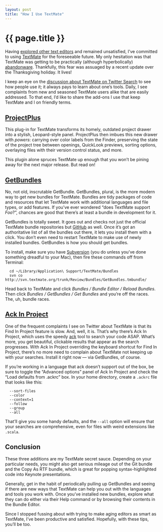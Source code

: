 ```yaml
---
layout: post
title: "How I Use TextMate"
---
```


{{ page.title }}
================

Having [explored other text editors](http://al3x.net/2008/10/22/on-flight-to-old-text-editors.html) and remained unsatisfied, I’ve committed to using [TextMate](http://www.macromates.com) for the foreseeable future. My only hesitation was that TextMate was getting to be practically (although hyperbolically) [abandonware](http://en.wikipedia.org/wiki/Abandonware). Thankfully, this fear was assuaged by a recent update over the Thanksgiving holiday. It lives!

I keep an eye on the [discussion about TextMate on Twitter Search](http://search.twitter.com/search?q=textmate) to see how people use it; it always pays to learn about one’s tools. Daily, I see complaints from new and seasoned TextMate users alike that are easily addressed. To that end, I’d like to share the add-ons I use that keep TextMate and I on friendly terms.

[ProjectPlus](http://ciaranwal.sh/category/textmate)
----------------------------------------------------

This plug-in for TextMate transforms its homely, outdated project drawer into a stylish, Leopard-style panel. ProjectPlus then imbues this new drawer with *powers*: carrying over color labels from the Finder, preserving the state of the project tree between openings, QuickLook previews, sorting options, overlaying files with their version control status, and more.

This plugin alone spruces TextMate up enough that you won’t be pining away for the next major release. But read on!

[GetBundles](http://svn.textmate.org/trunk/Review/Bundles/GetBundles.tmbundle/)
-------------------------------------------------------------------------------

No, not old, inscrutable GetBundle. GetBundles, plural, is the more modern way to get new bundles for TextMate. Bundles are tidy packages of code and resources that let TextMate work with additional languages and file types, or add features. If you’ve ever wondered “does TextMate support *Foo*?”, chances are good that there’s at least a bundle in development for it.

GetBundles is totally sweet. It goes out and checks not just the official TextMate bundle repositories but [GitHub](http://github.com) as well. Once it’s got an authoritative list of all the bundles out there, it lets you install them with a click. You don’t even need to restart TextMate to make use of newly installed bundles. GetBundles is how you should get bundles.

To install, make sure you have [Subversion](http://subversion.tigris.org/) (you do unless you’ve done something dreadful to your Mac), then fire these commands off from Terminal:


      cd ~/Library/Application\ Support/TextMate/Bundles
      svn co http://svn.textmate.org/trunk/Review/Bundles/GetBundles.tmbundle/

Head back to TextMate and click *Bundles / Bundle Editor / Reload Bundles*. Then click *Bundles / GetBundles / Get Bundles* and you’re off the races. The, uh, bundle races.

[Ack In Project](http://github.com/protocool/ack-tmbundle/tree/master)
----------------------------------------------------------------------

One of the frequent complaints I see on Twitter about TextMate is that its Find In Project feature is slow. And, well, it is. That’s why there’s Ack In Project, which uses the speedy [ack](http://petdance.com/ack/) tool to search your code ASAP. What’s more, you get beautiful, clickable results that appear as the search progresses. With Ack In Project overriding the keyboard shortcut for Find In Project, there’s no more need to complain about TextMate not keeping up with your searches. Install it right now — via GetBundles, of course.

If you’re working in a language that ack doesn’t support out of the box, be sure to toggle the “Advanced options” panel of Ack In Project and check the “Load defaults from .ackrc” box. In your home directory, create a `.ackrc` file that looks like this:


      --sort-files
      --color
      --context=1
      --follow
      --group
      --all

That’ll give you some handy defaults, and the `--all` option will ensure that your searches are comprehensive, even for files with weird extensions like `.scala`.

Conclusion
----------

These three additions are my TextMate secret sauce. Depending on your particular needs, you might also get serious mileage out of the Git bundle and the Copy As RTF bundle, which is great for popping syntax-highlighted code into Keynote presentations.

Generally, get in the habit of periodically pulling up GetBundles and seeing if there are new ways that TextMate can help you out with the languages and tools you work with. Once you’ve installed new bundles, explore what they can do either via their Help command or by browsing their contents in the Bundle Editor.

Since I stopped fussing about with trying to make aging editors as smart as TextMate, I’ve been productive and satisfied. Hopefully, with these tips, you’ll be too.
